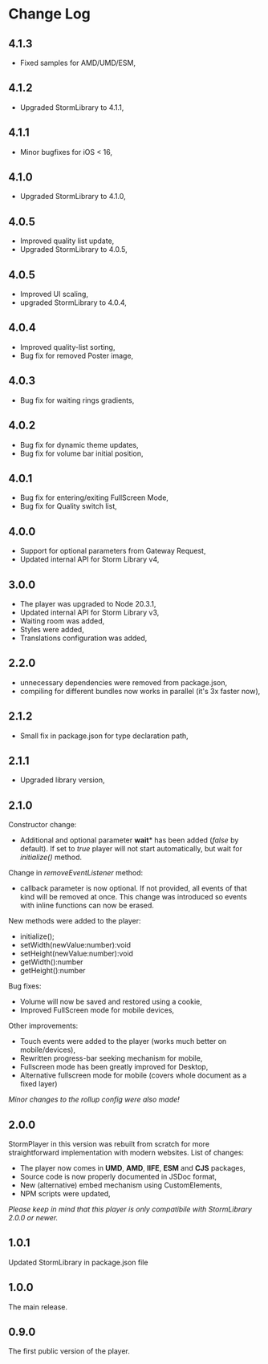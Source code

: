 # Change Log

## 4.1.3

- Fixed samples for AMD/UMD/ESM,

## 4.1.2

- Upgraded StormLibrary to 4.1.1,

## 4.1.1

- Minor bugfixes for iOS < 16,

## 4.1.0

- Upgraded StormLibrary to 4.1.0,

## 4.0.5

- Improved quality list update,
- Upgraded StormLibrary to 4.0.5,

## 4.0.5

- Improved UI scaling,
- upgraded StormLibrary to 4.0.4,

## 4.0.4

- Improved quality-list sorting,
- Bug fix for removed Poster image,

## 4.0.3

- Bug fix for waiting rings gradients,

## 4.0.2

- Bug fix for dynamic theme updates,
- Bug fix for volume bar initial position,

## 4.0.1

- Bug fix for entering/exiting FullScreen Mode,
- Bug fix for Quality switch list,

## 4.0.0

- Support for optional parameters from Gateway Request,
- Updated internal API for Storm Library v4,

## 3.0.0

- The player was upgraded to Node 20.3.1,
- Updated internal API for Storm Library v3,
- Waiting room was added,
- Styles were added,
- Translations configuration was added,

## 2.2.0

- unnecessary dependencies were removed from package.json,
- compiling for different bundles now works in parallel (it's 3x faster now),

## 2.1.2

- Small fix in package.json for type declaration path,

## 2.1.1

- Upgraded library version,

## 2.1.0

Constructor change:
- Additional and optional parameter **wait*** has been added (*false* by default). If set to *true* player will not start automatically, but wait for *initialize()* method. 

Change in *removeEventListener* method:
- callback parameter is now optional. If not provided, all events of that kind will be removed at once. This change was introduced so events with inline functions can now be erased.

New methods were added to the player:
- initialize();
- setWidth(newValue:number):void
- setHeight(newValue:number):void
- getWidth():number
- getHeight():number

Bug fixes:
- Volume will now be saved and restored using a cookie,
- Improved FullScreen mode for mobile devices,

Other improvements:
- Touch events were added to the player (works much better on mobile/devices),
- Rewritten progress-bar seeking mechanism for mobile,
- Fullscreen mode has been greatly improved for Desktop,
- Alternative fullscreen mode for mobile (covers whole document as a fixed layer)

*Minor changes to the rollup config were also made!*


## 2.0.0

StormPlayer in this version was rebuilt from scratch for more straightforward implementation with modern websites. List of changes:
* The player now comes in **UMD**, **AMD**, **IIFE**, **ESM** and **CJS** packages,
* Source code is now properly documented in JSDoc format,
* New (alternative) embed mechanism using CustomElements,
* NPM scripts were updated,

*Please keep in mind that this player is only compatibile with StormLibrary 2.0.0 or newer.*

## 1.0.1

Updated StormLibrary in package.json file

## 1.0.0

The main release.

## 0.9.0

The first public version of the player.

